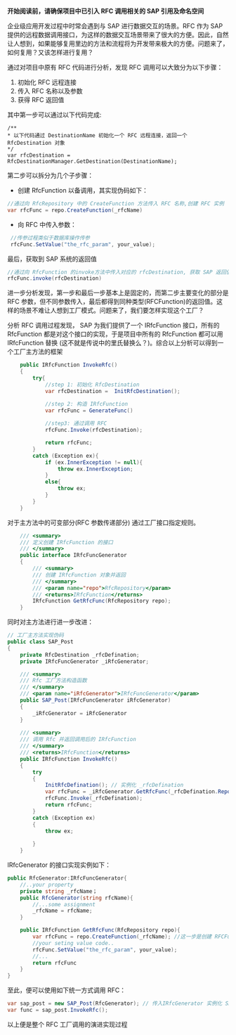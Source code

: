 **开始阅读前，请确保项目中已引入 RFC 调用相关的 SAP 引用及命名空间**

企业级应用开发过程中时常会遇到与 SAP 进行数据交互的场景。RFC 作为 SAP 提供的远程数据调用接口，为这样的数据交互场景带来了很大的方便。因此，自然让人想到，如果能够复用里边的方法和流程将为开发带来极大的方便。问题来了，如何复用？又该怎样进行复用？

通过对项目中原有 RFC 代码进行分析，发现 RFC 调用可以大致分为以下步骤：
1. 初始化 RFC 远程连接
2. 传入 RFC 名称以及参数
3. 获得 RFC 返回值

其中第一步可以通过以下代码完成:
```CSharp
/**
* 以下代码通过 DestinationName 初始化一个 RFC 远程连接，返回一个 RfcDestination 对象
*/
var rfcDestination =  RfcDestinationManager.GetDestination(DestinationName);

``` 
第二步可以拆分为几个子步骤：

- 创建 RfcFunction 以备调用，其实现伪码如下：

```csharp
//通过向 RfcRepository 中的 CreateFunction 方法传入 RFC 名称,创建 RFC 实例
var rfcFunc = repo.CreateFunction(_rfcName)

```
- 向 RFC 中传入参数：

```csharp
 //传参过程类似于数据库操作传参
 rfcFunc.SetValue("the_rfc_param", your_value);
```
最后，获取到 SAP 系统的返回值
```csharp
//通过向 RfcFunction 的invoke方法中传入对应的 rfcDestination, 获取 SAP 返回值
rfcFunc.invoke(rfcDestination)
``` 

进一步分析发现，第一步和最后一步基本上是固定的，而第二步主要变化的部分是 RFC 参数，但不同参数传入，最后都得到同种类型(RFCFunction)的返回值。这样的场景不难让人想到工厂模式。问题来了，我们要怎样实现这个工厂？

分析 RFC 调用过程发现， SAP 为我们提供了一个 IRfcFunction 接口，所有的 RfcFunction 都是对这个接口的实现，于是项目中所有的 RfcFunction 都可以用 IRfcFunction 替换 (这不就是传说中的里氏替换么？)。综合以上分析可以得到一个工厂主方法的框架

```csharp
    public IRfcFunction InvokeRfc()
    {
        try{
            //step 1: 初始化 RfcDestination
            var rfcDestination =  InitRfcDestination();

            //step 2: 构造 IRfcFunction
            var rfcFunc = GenerateFunc()
                
            //step3: 通过调用 RFC
            rfcFunc.Invoke(rfcDestination);

            return rfcFunc;
        }
        catch (Exception ex){
            if (ex.InnerException != null){
                throw ex.InnerException;
            }
            else{
                throw ex;
            }
        }
    }

```

对于主方法中的可变部分(RFC 参数传递部分) 通过工厂接口指定规则。
```csharp
    /// <summary>
    /// 定义创建 IRfcFunction 的接口
    /// </summary>
    public interface IRfcFuncGenerator
    {
        /// <summary>
        /// 创建 IRfcFunction 对象并返回
        /// </summary>
        /// <param name="repo">RfcRepository</param>
        /// <returns>IRfcFunction</returns>
        IRfcFunction GetRfcFunc(RfcRepository repo);
    }
```
同时对主方法进行进一步改进：

```csharp
// 工厂主方法实现伪码
public class SAP_Post
{
    private RfcDestination _rfcDefination;
    private IRfcFuncGenerator _iRfcGenerator;

    /// <summary>
    /// Rfc 工厂方法构造函数
    /// </summary>
    /// <param name="iRfcGenerator">IRfcFuncGenerator</param>
    public SAP_Post(IRfcFuncGenerator iRfcGenerator)
    {
        _iRfcGenerator = iRfcGenerator
    }
    
    /// <summary>
    /// 调用 Rfc 并返回调用后的 IRfcFunction
    /// </summary>
    /// <returns>IRfcFunction</returns>
    public IRfcFunction InvokeRfc()
    {
        try
        {
            InitRfcDefination(); // 实例化 _rfcDefination
            var rfcFunc = _iRfcGenerator.GetRfcFunc(_rfcDefination.Repository);
            rfcFunc.Invoke(_rfcDefination);
            return rfcFunc;
        }
        catch (Exception ex)
        {
            throw ex;
            
        }
    }
```
IRfcGenerator 的接口实现实例如下：
```csharp
public RfcGenerator:IRfcFuncGenerator{
    //..your property
    private string _rfcName；
    public RfcGenerator(string rfcName){
        //...some assignment
        _rfcName = rfcName;
    }

    public IRfcFunction GetRfcFunc(RfcRepository repo){
        var rfcFunc = repo.CreateFunction(_rfcName); //这一步是创建 RFCFunctioin 是必须的
        //your seting value code..
        rfcFunc.SetValue("the_rfc_param", your_value);
        //...
        return rfcFunc
    }
}
```
至此，便可以使用如下统一方式调用 RFC：

```csharp
var sap_post = new SAP_Post(RfcGenerator); // 传入IRfcGenerator 实例化 SAP_Post
var func = sap_post.InvokeRfc();
```
以上便是整个 RFC 工厂调用的演进实现过程 